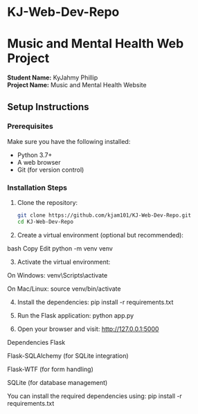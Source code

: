 # KJ-Web-Dev-Repo
# Music and Mental Health Web Project

**Student Name:** KyJahmy Phillip  
**Project Name:** Music and Mental Health Website  

## Setup Instructions

### Prerequisites
Make sure you have the following installed:
- Python 3.7+
- A web browser
- Git (for version control)

### Installation Steps
1. Clone the repository:
   ```bash
   git clone https://github.com/kjam101/KJ-Web-Dev-Repo.git
   cd KJ-Web-Dev-Repo
2. Create a virtual environment (optional but recommended):

bash
Copy
Edit
python -m venv venv

3. Activate the virtual environment:

On Windows: venv\Scripts\activate

On Mac/Linux: source venv/bin/activate

4. Install the dependencies:
pip install -r requirements.txt

5. Run the Flask application:
python app.py

6. Open your browser and visit:
http://127.0.0.1:5000

Dependencies
Flask

Flask-SQLAlchemy (for SQLite integration)

Flask-WTF (for form handling)

SQLite (for database management)

You can install the required dependencies using:
pip install -r requirements.txt




